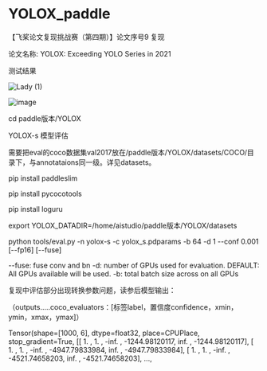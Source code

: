 # YOLOX_paddle
【飞桨论文复现挑战赛（第四期）】论文序号9 复现

论文名称: YOLOX: Exceeding YOLO Series in 2021

测试结果

![Lady (1)](https://user-images.githubusercontent.com/26295563/133543628-95c3cdb1-7f0e-4aec-bfc1-835ffeb0adcf.jpg)

![image](https://user-images.githubusercontent.com/26295563/133545014-2afcfa60-d994-48da-8ff1-536fc7346b27.png)

cd paddle版本/YOLOX

YOLOX-s 模型评估

需要把eval的coco数据集val2017放在/paddle版本/YOLOX/datasets/COCO/目录下，与annotataions同一级。详见datasets。


pip install paddleslim

pip install pycocotools

pip install loguru


export YOLOX_DATADIR=/home/aistudio/paddle版本/YOLOX/datasets

python tools/eval.py -n  yolox-s -c yolox_s.pdparams -b 64 -d 1 --conf 0.001 [--fp16] [--fuse]

--fuse: fuse conv and bn
-d: number of GPUs used for evaluation. DEFAULT: All GPUs available will be used.
-b: total batch size across on all GPUs


复现中评估部分出现转换参数问题，读参后模型输出：

（outputs.....coco_evaluators：[标签label，置信度confidence，xmin，ymin，xmax，ymax]）

Tensor(shape=[1000, 6], dtype=float32, place=CPUPlace, stop_gradient=True,
       [[ 1.           ,  1.           , -inf.         , -1244.98120117,  inf.         , -1244.98120117],
        [ 1.           ,  1.           , -inf.         , -4947.79833984,  inf.         , -4947.79833984],
        [ 1.           ,  1.           , -inf.         , -4521.74658203,  inf.         , -4521.74658203],
        ...,
